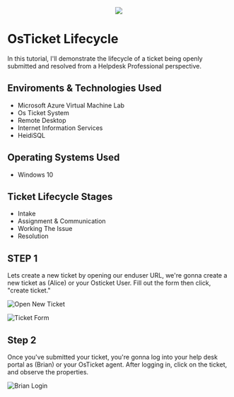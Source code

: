 <p align= "center">
<img src= "https://imgur.com/r4klOFm.png"/>
</p>

<h1>OsTicket Lifecycle </h1>
In this tutorial, I'll demonstrate the lifecycle of a ticket being openly submitted and resolved from a Helpdesk Professional perspective.

<h2>Enviroments & Technologies Used</h2>

  - Microsoft Azure Virtual Machine Lab
  - Os Ticket System
  - Remote Desktop
  - Internet Information Services
  - HeidiSQL

<h2>Operating Systems Used</h2>

  - Windows 10

<h2>Ticket Lifecycle Stages</h2>

- Intake
- Assignment & Communication
- Working The Issue
- Resolution

<h2>STEP 1</h2>

Lets create a new ticket by opening our enduser URL, we're gonna create a new ticket as (Alice) or your Osticket User. Fill out the form then click, "create ticket."

<p align= "center">
  
  ![Open New Ticket](https://github.com/user-attachments/assets/8f56ffe8-fd12-4f56-8b8e-f2c65d9a60b2)
  
  ![Ticket Form](https://github.com/user-attachments/assets/064f57ba-178b-43f1-a72b-51e0e4133a1c)

</p>

<h2>Step 2</h2>

Once you've submitted your ticket, you're gonna log into your help desk portal as (Brian) or your OsTicket agent. After logging in, click on the ticket, and observe the properties.

<p align= "center">

  ![Brian Login](https://github.com/user-attachments/assets/13881a0d-7e43-43a8-a9a3-632c5f67db57)

 

  


